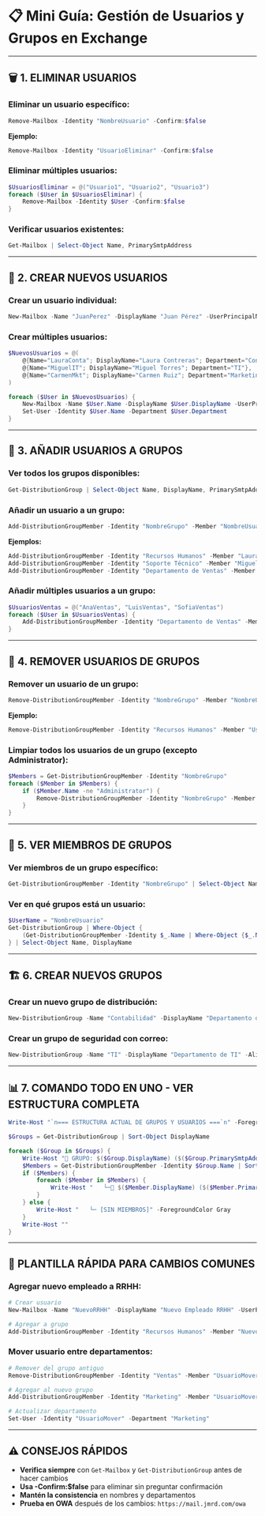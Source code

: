 # 📋 Mini Guía: Gestión de Usuarios y Grupos en Exchange

---

## 🗑️ **1. ELIMINAR USUARIOS**

### Eliminar un usuario específico:
```powershell
Remove-Mailbox -Identity "NombreUsuario" -Confirm:$false
```
**Ejemplo:**
```powershell
Remove-Mailbox -Identity "UsuarioEliminar" -Confirm:$false
```

### Eliminar múltiples usuarios:
```powershell
$UsuariosEliminar = @("Usuario1", "Usuario2", "Usuario3")
foreach ($User in $UsuariosEliminar) {
    Remove-Mailbox -Identity $User -Confirm:$false
}
```

### Verificar usuarios existentes:
```powershell
Get-Mailbox | Select-Object Name, PrimarySmtpAddress
```

---

## 👥 **2. CREAR NUEVOS USUARIOS**

### Crear un usuario individual:
```powershell
New-Mailbox -Name "JuanPerez" -DisplayName "Juan Pérez" -UserPrincipalName "juanperez@jmrd.com" -Password (ConvertTo-SecureString "P@ssw0rd!" -AsPlainText -Force)
```

### Crear múltiples usuarios:
```powershell
$NuevosUsuarios = @(
    @{Name="LauraConta"; DisplayName="Laura Contreras"; Department="Contabilidad"},
    @{Name="MiguelIT"; DisplayName="Miguel Torres"; Department="TI"},
    @{Name="CarmenMkt"; DisplayName="Carmen Ruiz"; Department="Marketing"}
)

foreach ($User in $NuevosUsuarios) {
    New-Mailbox -Name $User.Name -DisplayName $User.DisplayName -UserPrincipalName "$($User.Name)@jmrd.com" -Password (ConvertTo-SecureString "P@ssw0rd!" -AsPlainText -Force)
    Set-User -Identity $User.Name -Department $User.Department
}
```

---

## 📁 **3. AÑADIR USUARIOS A GRUPOS**

### Ver todos los grupos disponibles:
```powershell
Get-DistributionGroup | Select-Object Name, DisplayName, PrimarySmtpAddress
```

### Añadir un usuario a un grupo:
```powershell
Add-DistributionGroupMember -Identity "NombreGrupo" -Member "NombreUsuario"
```
**Ejemplos:**
```powershell
Add-DistributionGroupMember -Identity "Recursos Humanos" -Member "LauraConta"
Add-DistributionGroupMember -Identity "Soporte Técnico" -Member "MiguelIT"
Add-DistributionGroupMember -Identity "Departamento de Ventas" -Member "CarmenMkt"
```

### Añadir múltiples usuarios a un grupo:
```powershell
$UsuariosVentas = @("AnaVentas", "LuisVentas", "SofiaVentas")
foreach ($User in $UsuariosVentas) {
    Add-DistributionGroupMember -Identity "Departamento de Ventas" -Member $User
}
```

---

## 🔄 **4. REMOVER USUARIOS DE GRUPOS**

### Remover un usuario de un grupo:
```powershell
Remove-DistributionGroupMember -Identity "NombreGrupo" -Member "NombreUsuario" -Confirm:$false
```
**Ejemplo:**
```powershell
Remove-DistributionGroupMember -Identity "Recursos Humanos" -Member "UsuarioRemover" -Confirm:$false
```

### Limpiar todos los usuarios de un grupo (excepto Administrator):
```powershell
$Members = Get-DistributionGroupMember -Identity "NombreGrupo"
foreach ($Member in $Members) {
    if ($Member.Name -ne "Administrator") {
        Remove-DistributionGroupMember -Identity "NombreGrupo" -Member $Member.Name -Confirm:$false
    }
}
```

---

## 👀 **5. VER MIEMBROS DE GRUPOS**

### Ver miembros de un grupo específico:
```powershell
Get-DistributionGroupMember -Identity "NombreGrupo" | Select-Object Name, DisplayName, PrimarySmtpAddress
```

### Ver en qué grupos está un usuario:
```powershell
$UserName = "NombreUsuario"
Get-DistributionGroup | Where-Object {
    (Get-DistributionGroupMember -Identity $_.Name | Where-Object {$_.Name -eq $UserName})
} | Select-Object Name, DisplayName
```

---

## 🏗️ **6. CREAR NUEVOS GRUPOS**

### Crear un nuevo grupo de distribución:
```powershell
New-DistributionGroup -Name "Contabilidad" -DisplayName "Departamento de Contabilidad" -Alias "Contabilidad" -PrimarySmtpAddress "contabilidad@jmrd.com" -Type "Distribution"
```

### Crear un grupo de seguridad con correo:
```powershell
New-DistributionGroup -Name "TI" -DisplayName "Departamento de TI" -Alias "TI" -PrimarySmtpAddress "ti@jmrd.com" -Type "Security"
```

---

## 📊 **7. COMANDO TODO EN UNO - VER ESTRUCTURA COMPLETA**

```powershell
Write-Host "`n=== ESTRUCTURA ACTUAL DE GRUPOS Y USUARIOS ===`n" -ForegroundColor Green

$Groups = Get-DistributionGroup | Sort-Object DisplayName

foreach ($Group in $Groups) {
    Write-Host "📁 GRUPO: $($Group.DisplayName) ($($Group.PrimarySmtpAddress))" -ForegroundColor Yellow
    $Members = Get-DistributionGroupMember -Identity $Group.Name | Sort-Object DisplayName
    if ($Members) {
        foreach ($Member in $Members) {
            Write-Host "   └─👤 $($Member.DisplayName) ($($Member.PrimarySmtpAddress))" -ForegroundColor Cyan
        }
    } else {
        Write-Host "   └─ [SIN MIEMBROS]" -ForegroundColor Gray
    }
    Write-Host ""
}
```

---

## 🎯 **PLANTILLA RÁPIDA PARA CAMBIOS COMUNES**

### Agregar nuevo empleado a RRHH:
```powershell
# Crear usuario
New-Mailbox -Name "NuevoRRHH" -DisplayName "Nuevo Empleado RRHH" -UserPrincipalName "nuevorrhh@jmrd.com" -Password (ConvertTo-SecureString "P@ssw0rd!" -AsPlainText -Force)

# Agregar a grupo
Add-DistributionGroupMember -Identity "Recursos Humanos" -Member "NuevoRRHH"
```

### Mover usuario entre departamentos:
```powershell
# Remover del grupo antiguo
Remove-DistributionGroupMember -Identity "Ventas" -Member "UsuarioMover" -Confirm:$false

# Agregar al nuevo grupo
Add-DistributionGroupMember -Identity "Marketing" -Member "UsuarioMover"

# Actualizar departamento
Set-User -Identity "UsuarioMover" -Department "Marketing"
```

---

## ⚠️ **CONSEJOS RÁPIDOS**

- **Verifica siempre** con `Get-Mailbox` y `Get-DistributionGroup` antes de hacer cambios
- **Usa -Confirm:$false** para eliminar sin preguntar confirmación
- **Mantén la consistencia** en nombres y departamentos
- **Prueba en OWA** después de los cambios: `https://mail.jmrd.com/owa`
